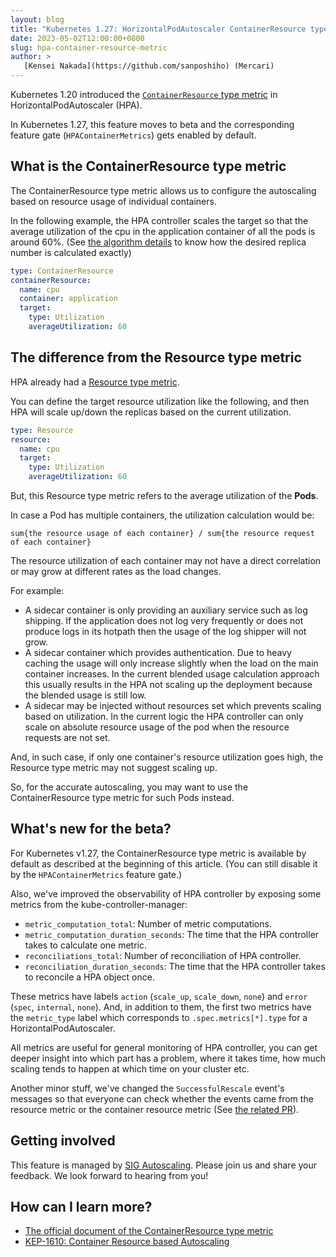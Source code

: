 ```yaml
---
layout: blog
title: "Kubernetes 1.27: HorizontalPodAutoscaler ContainerResource type metric moves to beta"
date: 2023-05-02T12:00:00+0800
slug: hpa-container-resource-metric
author: >
   [Kensei Nakada](https://github.com/sanposhiho) (Mercari)
---
```


Kubernetes 1.20 introduced the [`ContainerResource` type metric](/docs/tasks/run-application/horizontal-pod-autoscale/#container-resource-metrics)
in HorizontalPodAutoscaler (HPA).

In Kubernetes 1.27, this feature moves to beta and the corresponding feature gate (`HPAContainerMetrics`) gets enabled by default. 

## What is the ContainerResource type metric

The ContainerResource type metric allows us to configure the autoscaling based on resource usage of individual containers.

In the following example, the HPA controller scales the target 
so that the average utilization of the cpu in the application container of all the pods is around 60%.
(See [the algorithm details](/docs/tasks/run-application/horizontal-pod-autoscale/#algorithm-details)
to know how the desired replica number is calculated exactly)

```yaml
type: ContainerResource
containerResource:
  name: cpu
  container: application
  target:
    type: Utilization
    averageUtilization: 60
```

## The difference from the Resource type metric

HPA already had a [Resource type metric](/docs/tasks/run-application/horizontal-pod-autoscale/#support-for-resource-metrics).

You can define the target resource utilization like the following,
and then HPA will scale up/down the replicas based on the current utilization.

```yaml
type: Resource
resource:
  name: cpu
  target:
    type: Utilization
    averageUtilization: 60
```

But, this Resource type metric refers to the average utilization of the **Pods**.

In case a Pod has multiple containers, the utilization calculation would be:

```
sum{the resource usage of each container} / sum{the resource request of each container}
```

The resource utilization of each container may not have a direct correlation or may grow at different rates as the load changes.

For example:
- A sidecar container is only providing an auxiliary service such as log shipping.
  If the application does not log very frequently or does not produce logs in its hotpath
  then the usage of the log shipper will not grow.
- A sidecar container which provides authentication. Due to heavy caching
  the usage will only increase slightly when the load on the main container increases.
  In the current blended usage calculation approach this usually results in
  the HPA not scaling up the deployment because the blended usage is still low.
- A sidecar may be injected without resources set which prevents scaling
  based on utilization. In the current logic the HPA controller can only scale
  on absolute resource usage of the pod when the resource requests are not set.

And, in such case, if only one container's resource utilization goes high, 
the Resource type metric may not suggest scaling up.

So, for the accurate autoscaling, you may want to use the ContainerResource type metric for such Pods instead.

## What's new for the beta?

For Kubernetes v1.27, the ContainerResource type metric is available by default as described at the beginning
of this article.
(You can still disable it by the `HPAContainerMetrics` feature gate.)

Also, we've improved the observability of HPA controller by exposing some metrics from the kube-controller-manager:
- `metric_computation_total`: Number of metric computations. 
- `metric_computation_duration_seconds`: The time that the HPA controller takes to calculate one metric.
- `reconciliations_total`: Number of reconciliation of HPA controller. 
- `reconciliation_duration_seconds`: The time that the HPA controller takes to reconcile a HPA object once.

These metrics have labels `action` (`scale_up`, `scale_down`, `none`) and `error` (`spec`, `internal`, `none`).
And, in addition to them, the first two metrics have the `metric_type` label
which corresponds to `.spec.metrics[*].type` for a HorizontalPodAutoscaler.

All metrics are useful for general monitoring of HPA controller,
you can get deeper insight into which part has a problem, where it takes time, how much scaling tends to happen at which time on your cluster etc.

Another minor stuff, we've changed the `SuccessfulRescale` event's messages
so that everyone can check whether the events came from the resource metric or
the container resource metric (See [the related PR](https://github.com/kubernetes/kubernetes/pull/116045)).

## Getting involved 

This feature is managed by [SIG Autoscaling](https://github.com/kubernetes/community/tree/master/sig-autoscaling). 
Please join us and share your feedback. We look forward to hearing from you!

## How can I learn more?

- [The official document of the ContainerResource type metric](/docs/tasks/run-application/horizontal-pod-autoscale/#container-resource-metrics)
- [KEP-1610: Container Resource based Autoscaling](https://github.com/kubernetes/enhancements/tree/master/keps/sig-autoscaling/1610-container-resource-autoscaling)